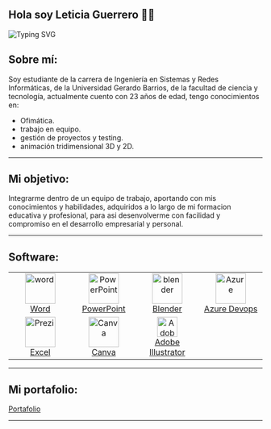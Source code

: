 ## Hola soy Leticia Guerrero 👋😄

<img src="https://readme-typing-svg.herokuapp.com?size=18&center=true&vCenter=true&width=600&lines=Con+la+perseverancia+podr%C3%A1s+lograr+todo+lo+que+te+propongas.&color=DA70D6" alt="Typing SVG">

<h2>Sobre mí:</h2>
Soy estudiante de la carrera de Ingeniería en Sistemas y Redes Informáticas, de la Universidad Gerardo Barrios, de la facultad de ciencia 
y tecnología, actualmente cuento con 23 años de edad, tengo conocimientos en: 

  - Ofimática.
  - trabajo en equipo.
  - gestión de proyectos y testing. 
  - animación tridimensional 3D y 2D.
<hr>

<h2>Mi objetivo:</h2>
<p> Integrarme dentro de un equipo de trabajo, aportando con mis conocimientos y habilidades, adquiridos a lo largo de mi formacion educativa 
  y profesional, para asi desenvolverme con facilidad y compromiso en el desarrollo empresarial y personal.
</p>
<hr>

<h2>Software:</h2>
<p></p>

<table>
  <tr>
    <td align="center" width="25%">
      <a href="https://www.microsoft.com/es-es/microsoft-365/word" target="_blank" rel="noreferrer">
        <img src="https://img.icons8.com/?size=48&id=13674&format=png" alt="word" height="60"/>
        <br>Word
      </a>
    </td>
    <td align="center" width="25%">
      <a href="https://www.microsoft.com/es-es/microsoft-365/powerpoint" target="_blank" rel="noreferrer">
        <img src="https://img.icons8.com/?size=48&id=81726&format=png" alt="PowerPoint" height="60"/>
        <br>PowerPoint
      </a
    </td>
    <td align="center" width="25%">
      <a href="https://www.blender.org/" target="_blank" rel="noreferrer">
        <img src="https://download.blender.org/branding/community/blender_community_badge_white.svg" alt="blender" height="60"/>
        <br>Blender
      </a>
    </td>
    <td align="center" width="25%">
      <a href="https://azure.microsoft.com/es-es/products/devops" target="_blank" rel="noreferrer">
        <img src="https://img.icons8.com/?size=48&id=VLKafOkk3sBX&format=png" alt="Azure" height="60"/>
        <br>Azure Devops
      </a>
    </td>
  </tr>
  <tr>
    <td align="center" width="25%">
      <a href="https://www.microsoft.com/es-es/microsoft-365/excel" target="_blank" rel="noreferrer">
        <img src="https://img.icons8.com/?size=48&id=13654&format=png" alt="Prezi" height="60"/>
        <br>Excel
      </a>
    </td>
    <td align="center" width="25%">
      <a href="https://www.canva.com/" target="_blank" rel="noreferrer">
        <img src="https://github.com/USIS026920/USIS026920/assets/87837202/ea4c0e28-14b5-40b0-a111-e786ebdf4301" alt="Canva" height="60"/>
        <br>Canva
      </a>
    </td>
    <td align="center" width="25%">
      <a href="https://www.microsoft.com/en-us/microsoft-365/powerpoint" target="_blank" rel="noreferrer">
        <img src="https://img.icons8.com/?size=48&id=13631&format=png" alt="Adobe Illustrator" width="40" height="40"/>
        <br>Adobe Illustrator
      </a>
    </td>
  </tr>
</table>

<hr>

<h2>Mi portafolio:</h2>
<a href="#" target="_blank" rel="noreferrer">
  Portafolio
</a>
<hr>

<!--
**LeticiaGuerrero/LeticiaGuerrero** is a ✨ _special_ ✨ repository because its `README.md` (this file) appears on your GitHub profile.

Here are some ideas to get you started:

- 🔭 I’m currently working on ...
- 🌱 I’m currently learning ...
- 👯 I’m looking to collaborate on ...
- 🤔 I’m looking for help with ...
- 💬 Ask me about ...
- 📫 How to reach me: ...
- 😄 Pronouns: ...
- ⚡ Fun fact: ...
-->
